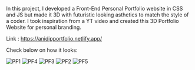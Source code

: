In this project, I developed a Front-End Personal Portfolio website in CSS and JS but made it 3D with futuristic looking asthetics to match the style of a coder. 
I took inspiration from a YT video and created this 3D Portfolio Website for personal branding.

Link : https://anidipportfolio.netlify.app/

Check below on how it looks: 

![PF1](https://github.com/user-attachments/assets/1ff007bf-7154-4709-8bfd-95675f39f004)
![PF4](https://github.com/user-attachments/assets/39090f1f-0b9e-4c05-9bc0-fd8218542750)
![PF3](https://github.com/user-attachments/assets/3ecea63a-9435-424b-8612-a5152350e46e)
![PF2](https://github.com/user-attachments/assets/8fef97de-2b31-4dbc-8752-8c4539f15fca)
![PF5](https://github.com/user-attachments/assets/18fa3308-d657-4255-805b-5b7f15df2679)
